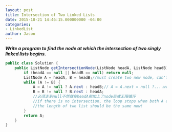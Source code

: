 ```yaml
---
layout: post
title: Intersection of Two Linked Lists
date: 2015-10-21 14:46:15.000000000 -04:00
categories:
- LinkedList
author: Jason
---
```

<p><strong><em>Write a program to find the node at which the intersection of two singly linked lists begins.</em></strong></p>


``` java
public class Solution {
    public ListNode getIntersectionNode(ListNode headA, ListNode headB) {
        if (headA == null || headB == null) return null;
        ListNode A = headA, B = headB;//must create two new node, can't change headA headB
        while (A != B) {
            A = A != null ? A.next : headB;// A = A.next = null ?....wrong!!
            B = B != null ? B.next : headA;
            //必须走到null不然就在headA前加上了node形成无限循环
            //if there is no intersection, the loop stops when both A and B gets to null
            //the length of two list should be the same now!
        }
        return A;
    }
}
```
